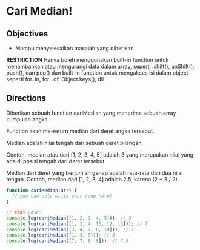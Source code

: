 # Cari Median!

## Objectives
- Mampu menyelesaikan masalah yang diberikan

**RESTRICTION**
Hanya boleh menggunakan built-in function untuk menambahkan atau mengurangi data dalam array, seperti .shift(), unShift(), push(), dan pop() dan built-in function untuk mengakses isi dalam object seperti for..in, for...of, Object.keys(), dll

## Directions

Diberikan sebuah function cariMedian yang menerima sebuah array kumpulan angka.

Function akan me-return median dari deret angka tersebut.

Median adalah nilai tengah dari sebuah deret bilangan.

Contoh, median atau dari [1, 2, 3, 4, 5] adalah 3 yang merupakan nilai yang ada di posisi tengah dari deret tersebut.

Median dari deret yang berjumlah genap adalah rata-rata dari dua nilai tengah. Contoh, median dari [1, 2, 3, 4] adalah 2.5, karena (2 + 3 / 2).

```JavaScript
function cariMedian(arr) {
  // you can only write your code here!
}

// TEST CASES
console.log(cariMedian([1, 2, 3, 4, 5])); // 3
console.log(cariMedian([1, 3, 4, 10, 12, 13])); // 7
console.log(cariMedian([3, 4, 7, 6, 10])); // 7
console.log(cariMedian([1, 3, 3])); // 3
console.log(cariMedian([7, 7, 8, 8])); // 7.5
```